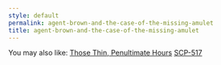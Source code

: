 ```yaml
---
style: default
permalink: agent-brown-and-the-case-of-the-missing-amulet
title: agent-brown-and-the-case-of-the-missing-amulet
---
```

You may also like:
[Those Thin, Penultimate Hours](http://scp-wiki.net/those-thin-penultimate-hours)
[SCP-517](http://scp-wiki.net/scp-517)